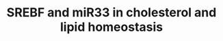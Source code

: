 ---
annotations:
- id: PW:0000355
  parent: regulatory pathway
  type: Pathway Ontology
  value: homeostasis pathway
authors:
- MaintBot
- Lindarieswijk
- Larsgw
description: This pathway describes transcription factor-microRNA circuits governing
  cholesterol and lipid homeostasis. It is based on a seminar by Dr. Anders Näär.
last-edited: 2023-02-01
organisms:
- Mus musculus
redirect_from:
- /index.php/Pathway:WP2084
- /instance/WP2084
- /instance/WP2084_rr125280
revision: r125280
schema-jsonld:
- '@context': https://schema.org/
  '@id': https://wikipathways.github.io/pathways/WP2084.html
  '@type': Dataset
  creator:
    '@type': Organization
    name: WikiPathways
  description: This pathway describes transcription factor-microRNA circuits governing
    cholesterol and lipid homeostasis. It is based on a seminar by Dr. Anders Näär.
  keywords:
  - Hmgcr
  - Hmgcs1
  - Ldlr
  - Med15
  - Mir33
  - Mtor
  - Nr1h3
  - Ppara
  - Ppargc1a
  - Sirt1
  - Sirt6
  - Srebf1
  - Srebf2
  license: CC0
  name: SREBF and miR33 in cholesterol and lipid homeostasis
seo: CreativeWork
title: SREBF and miR33 in cholesterol and lipid homeostasis
wpid: WP2084
---